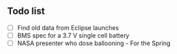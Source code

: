 
## Todo list

- [ ] Find old data from Eclipse launches
- [ ] BMS spec for a 3.7 V single cell battery
- [ ] NASA presenter who dose ballooning - For the Spring
